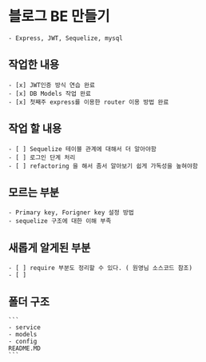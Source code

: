 
# 블로그 BE 만들기  

    - Express, JWT, Sequelize, mysql 

## 작업한 내용

    - [x] JWT인증 방식 연습 완료
    - [x] DB Models 작업 완료
    - [x] 첫째주 express를 이용한 router 이용 방법 완료

## 작업 할 내용

    - [ ] Sequelize 테이블 관계에 대해서 더 알아야함
    - [ ] 로그인 단계 처리
    - [ ] refactoring 을 해서 좀서 알아보기 쉽게 가독성을 높혀야함

## 모르는 부분

    - Primary key, Forigner key 설정 방법
    - sequelize 구조에 대한 이해 부족

## 새롭게 알게된 부분

    - [ ] require 부분도 정리할 수 있다. ( 원영님 소스코드 참조)
    - [ ] 

## 폴더 구조

    ```
    - service
    - models
    - config
    README.MD
    ```
